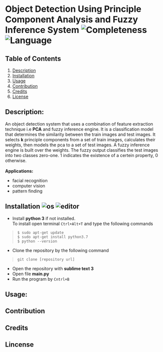 # Object Detection Using Principle Component Analysis and Fuzzy Inference System ![Completeness](https://img.shields.io/badge/completeness-0.5-green.svg) ![Language](https://img.shields.io/badge/python-3.7-blue.svg)

## Table of Contents
1. [ Description ](#description)
2. [ Installation ](#installation)
3. [ Usage ](#usage)
4. [ Contribution ](#contribution)
5. [ Credits ](#credits)
6. [ License ](#license)

<a name="description"></a>
## Description: 
An object detection system that uses a combination of feature extraction technique i.e **PCA** and fuzzy inference engine. It is a classification model that determines the similarity between the train images and test images. It selects **k** principle components from a set of train images, calculates their weights, then models the pca to a set of test images. A fuzzy inference engine is built over the weights. The fuzzy output classifies the test images into two classes zero-one. 1 indicates the existence of a certein property, 0 otherwise. <br><br>
**Applications:**
* facial recognition
* computer vision
* pattern finding

<a name="installation"></a>
## Installation ![os](https://img.shields.io/badge/os-linux-orange) ![editor](https://img.shields.io/badge/sublime_text-3-blue)
* Install **python 3** if not installed. <br>
To install open terminal `Ctrl+Alt+T` and type the following commands<br>
> `$ sudo apt-get update` <br>
> `$ sudo apt-get install python3.7` <br>
> `$ python --version` <br>
* Clone the repository by the following command <br>
> `git clone [repository url]` <br>
* Open the repository with **sublime text 3**
* Open file **__main__.py** <br> 
* Run the program by `Cntrl+B` <br>


<a name="usage"></a>
## Usage:


<a name="contribution"></a>
## Contribution


<a name="credits"></a>
## Credits


<a name="license"></a>
## Lincense
